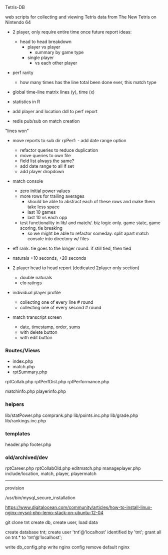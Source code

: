 Tetris-DB

web scripts for collecting and viewing Tetris data from The New Tetris on Nintendo 64

- 2 player, only require entire time once
future report ideas:
  - head to head breakdown
    - player vs player
      - summary by game type
    - single player
      - vs each other player

- perf rarity
  - how many times has the line total been done ever, this match type

- global time-line matrix
  lines (y), time (x)

- statistics in R 

- add player and location ddl to perf report
- redis pub/sub on match creation

"lines won"

- move reports to sub dir
  rpPerf: - add date range option
    - refactor queries to reduce duplication
    - move queries to own file
    - field list always the same?
    - add date range to all if set
    - add player dropdown
- match console
  - zero initial power values
  - more rows for trailing averages
    - should be able to abstract each of these rows and make them take less space
    - last 10 games
    - last 10 vs each opp
  - test functionality in lib/ and match/. biz logic only. game state, game scoring, tie breaking
    - so we might be able to refactor someday. split apart match console into directory w/ files

- eff rank. tie goes to the longer round. if still tied, then tied
- naturals +10 seconds, +20 seconds

- 2 player head to head report (dedicated 2player only section)
  - double naturals
  - elo ratings

- individual player profile
  - collecting one of every line # round
  - collecting one of every second # round

- match transcript screen
  - date, timestamp, order, sums
  - with delete button
  - with edit button

### Routes/Views
- index.php
- match.php
- rptSummary.php

rptCollab.php
rptPerfDist.php
rptPerformance.php

matchinfo.php
playerinfo.php

### helpers
lib/statPower.php
comprank.php
lib/points.inc.php
lib/grade.php
lib/rankings.inc.php

### templates
header.php
footer.php

### old/archived/dev
rptCareer.php
rptCollabOld.php
editmatch.php
manageplayer.php
include/location, match, player, playermatch


---


provision

/usr/bin/mysql_secure_installation

https://www.digitalocean.com/community/articles/how-to-install-linux-nginx-mysql-php-lemp-stack-on-ubuntu-12-04

git clone tnt
create db, create user, load data

create database tnt;
create user 'tnt'@'localhost' identified by 'tnt';
grant all on tnt.* to 'tnt'@'localhost';

write db_config.php
write nginx config
remove default nginx